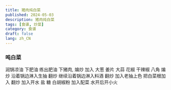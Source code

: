 ```yaml
---
title: 猪肉炖白菜
published: 2024-05-03
description: 猪肉炖白菜
tags: [食谱, 炒菜]
category: 食谱
draft: false
lang: zh_CN
---
```


### 吨白菜
润锅凉油 下肥油 练出肥油 下猪肉, 煸炒 
加入 大葱 姜片 大蒜 花椒 干辣椒 八角 煸炒
沿着锅边淋入生抽 翻炒 继续沿着锅边淋入料酒 翻炒 加入老抽上色
把白菜根加入 翻炒 
加入开水 盐 糖 白胡椒粉
加入配菜 水开后开小火